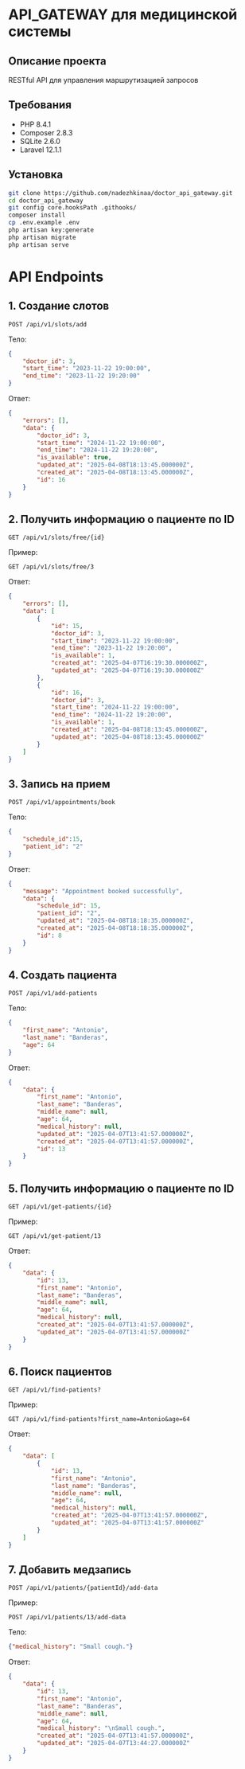 
# API_GATEWAY для медицинской системы

## Описание проекта
RESTful API для управления маршрутизацией запросов

## Требования
- PHP 8.4.1
- Composer 2.8.3
- SQLite 2.6.0
- Laravel 12.1.1
  
## Установка
```bash
git clone https://github.com/nadezhkinaa/doctor_api_gateway.git
cd doctor_api_gateway
git config core.hooksPath .githooks/
composer install
cp .env.example .env
php artisan key:generate
php artisan migrate
php artisan serve
```

# API Endpoints
## 1. Создание слотов
```POST /api/v1/slots/add```

Тело:

```json
{
    "doctor_id": 3,
    "start_time": "2023-11-22 19:00:00",
    "end_time": "2023-11-22 19:20:00"
}
```
Ответ:
```json
{
    "errors": [],
    "data": {
        "doctor_id": 3,
        "start_time": "2024-11-22 19:00:00",
        "end_time": "2024-11-22 19:20:00",
        "is_available": true,
        "updated_at": "2025-04-08T18:13:45.000000Z",
        "created_at": "2025-04-08T18:13:45.000000Z",
        "id": 16
    }
}
```
## 2. Получить информацию о пациенте по ID

```GET /api/v1/slots/free/{id}```

Пример:

```GET /api/v1/slots/free/3```

Ответ:
```json
{
    "errors": [],
    "data": [
        {
            "id": 15,
            "doctor_id": 3,
            "start_time": "2023-11-22 19:00:00",
            "end_time": "2023-11-22 19:20:00",
            "is_available": 1,
            "created_at": "2025-04-07T16:19:30.000000Z",
            "updated_at": "2025-04-07T16:19:30.000000Z"
        },
        {
            "id": 16,
            "doctor_id": 3,
            "start_time": "2024-11-22 19:00:00",
            "end_time": "2024-11-22 19:20:00",
            "is_available": 1,
            "created_at": "2025-04-08T18:13:45.000000Z",
            "updated_at": "2025-04-08T18:13:45.000000Z"
        }
    ]
}
```
## 3. Запись на прием

```POST /api/v1/appointments/book```

Тело:

```json
{
    "schedule_id":15,
    "patient_id": "2"
}
```

Ответ:

```json
{
    "message": "Appointment booked successfully",
    "data": {
        "schedule_id": 15,
        "patient_id": "2",
        "updated_at": "2025-04-08T18:18:35.000000Z",
        "created_at": "2025-04-08T18:18:35.000000Z",
        "id": 8
    }
}
```
## 4. Создать пациента
```POST /api/v1/add-patients```

Тело:

```json
{
    "first_name": "Antonio",
    "last_name": "Banderas",
    "age": 64
}
```
Ответ:
```json
{
    "data": {
        "first_name": "Antonio",
        "last_name": "Banderas",
        "middle_name": null,
        "age": 64,
        "medical_history": null,
        "updated_at": "2025-04-07T13:41:57.000000Z",
        "created_at": "2025-04-07T13:41:57.000000Z",
        "id": 13
    }
}
```
## 5. Получить информацию о пациенте по ID

```GET /api/v1/get-patients/{id}```

Пример:

```GET /api/v1/get-patient/13```

Ответ:
```json
{
    "data": {
        "id": 13,
        "first_name": "Antonio",
        "last_name": "Banderas",
        "middle_name": null,
        "age": 64,
        "medical_history": null,
        "created_at": "2025-04-07T13:41:57.000000Z",
        "updated_at": "2025-04-07T13:41:57.000000Z"
    }
}
```
## 6. Поиск пациентов

```GET /api/v1/find-patients?```

Пример:

```GET /api/v1/find-patients?first_name=Antonio&age=64```

Ответ:

```json
{
    "data": [
        {
            "id": 13,
            "first_name": "Antonio",
            "last_name": "Banderas",
            "middle_name": null,
            "age": 64,
            "medical_history": null,
            "created_at": "2025-04-07T13:41:57.000000Z",
            "updated_at": "2025-04-07T13:41:57.000000Z"
        }
    ]
}
```
## 7. Добавить медзапись

```POST /api/v1/patients/{patientId}/add-data```

Пример:

```POST /api/v1/patients/13/add-data```

Тело:

```json
{"medical_history": "Small cough."}
```
Ответ:

```json
{
    "data": {
        "id": 13,
        "first_name": "Antonio",
        "last_name": "Banderas",
        "middle_name": null,
        "age": 64,
        "medical_history": "\nSmall cough.",
        "created_at": "2025-04-07T13:41:57.000000Z",
        "updated_at": "2025-04-07T13:44:27.000000Z"
    }
}

```
